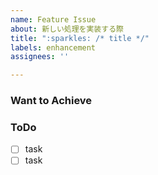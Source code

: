 ```yaml
---
name: Feature Issue
about: 新しい処理を実装する際
title: ":sparkles: /* title */"
labels: enhancement
assignees: ''

---
```


### Want to Achieve


### ToDo
- [ ] task
- [ ] task
